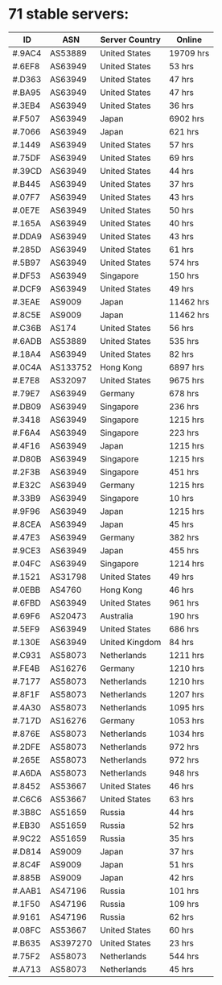 # 71 stable servers:

| ID | ASN | Server Country | Online |
| ------ | ------ | ------ | ------ |
| #.9AC4 | AS53889 | United States | 19709 hrs |
| #.6EF8 | AS63949 | United States | 53 hrs |
| #.D363 | AS63949 | United States | 47 hrs |
| #.BA95 | AS63949 | United States | 47 hrs |
| #.3EB4 | AS63949 | United States | 36 hrs |
| #.F507 | AS63949 | Japan | 6902 hrs |
| #.7066 | AS63949 | Japan | 621 hrs |
| #.1449 | AS63949 | United States | 57 hrs |
| #.75DF | AS63949 | United States | 69 hrs |
| #.39CD | AS63949 | United States | 44 hrs |
| #.B445 | AS63949 | United States | 37 hrs |
| #.07F7 | AS63949 | United States | 43 hrs |
| #.0E7E | AS63949 | United States | 50 hrs |
| #.165A | AS63949 | United States | 40 hrs |
| #.DDA9 | AS63949 | United States | 43 hrs |
| #.285D | AS63949 | United States | 61 hrs |
| #.5B97 | AS63949 | United States | 574 hrs |
| #.DF53 | AS63949 | Singapore | 150 hrs |
| #.DCF9 | AS63949 | United States | 49 hrs |
| #.3EAE | AS9009 | Japan | 11462 hrs |
| #.8C5E | AS9009 | Japan | 11462 hrs |
| #.C36B | AS174 | United States | 56 hrs |
| #.6ADB | AS53889 | United States | 535 hrs |
| #.18A4 | AS63949 | United States | 82 hrs |
| #.0C4A | AS133752 | Hong Kong | 6897 hrs |
| #.E7E8 | AS32097 | United States | 9675 hrs |
| #.79E7 | AS63949 | Germany | 678 hrs |
| #.DB09 | AS63949 | Singapore | 236 hrs |
| #.3418 | AS63949 | Singapore | 1215 hrs |
| #.F6A4 | AS63949 | Singapore | 223 hrs |
| #.4F16 | AS63949 | Japan | 1215 hrs |
| #.D80B | AS63949 | Singapore | 1215 hrs |
| #.2F3B | AS63949 | Singapore | 451 hrs |
| #.E32C | AS63949 | Germany | 1215 hrs |
| #.33B9 | AS63949 | Singapore | 10 hrs |
| #.9F96 | AS63949 | Japan | 1215 hrs |
| #.8CEA | AS63949 | Japan | 45 hrs |
| #.47E3 | AS63949 | Germany | 382 hrs |
| #.9CE3 | AS63949 | Japan | 455 hrs |
| #.04FC | AS63949 | Singapore | 1214 hrs |
| #.1521 | AS31798 | United States | 49 hrs |
| #.0EBB | AS4760 | Hong Kong | 46 hrs |
| #.6FBD | AS63949 | United States | 961 hrs |
| #.69F6 | AS20473 | Australia | 190 hrs |
| #.5EF9 | AS63949 | United States | 686 hrs |
| #.130E | AS63949 | United Kingdom | 84 hrs |
| #.C931 | AS58073 | Netherlands | 1211 hrs |
| #.FE4B | AS16276 | Germany | 1210 hrs |
| #.7177 | AS58073 | Netherlands | 1210 hrs |
| #.8F1F | AS58073 | Netherlands | 1207 hrs |
| #.4A30 | AS58073 | Netherlands | 1095 hrs |
| #.717D | AS16276 | Germany | 1053 hrs |
| #.876E | AS58073 | Netherlands | 1034 hrs |
| #.2DFE | AS58073 | Netherlands | 972 hrs |
| #.265E | AS58073 | Netherlands | 972 hrs |
| #.A6DA | AS58073 | Netherlands | 948 hrs |
| #.8452 | AS53667 | United States | 46 hrs |
| #.C6C6 | AS53667 | United States | 63 hrs |
| #.3B8C | AS51659 | Russia | 44 hrs |
| #.EB30 | AS51659 | Russia | 52 hrs |
| #.9C22 | AS51659 | Russia | 35 hrs |
| #.D814 | AS9009 | Japan | 37 hrs |
| #.8C4F | AS9009 | Japan | 51 hrs |
| #.885B | AS9009 | Japan | 42 hrs |
| #.AAB1 | AS47196 | Russia | 101 hrs |
| #.1F50 | AS47196 | Russia | 109 hrs |
| #.9161 | AS47196 | Russia | 62 hrs |
| #.08FC | AS53667 | United States | 60 hrs |
| #.B635 | AS397270 | United States | 23 hrs |
| #.75F2 | AS58073 | Netherlands | 544 hrs |
| #.A713 | AS58073 | Netherlands | 45 hrs |

